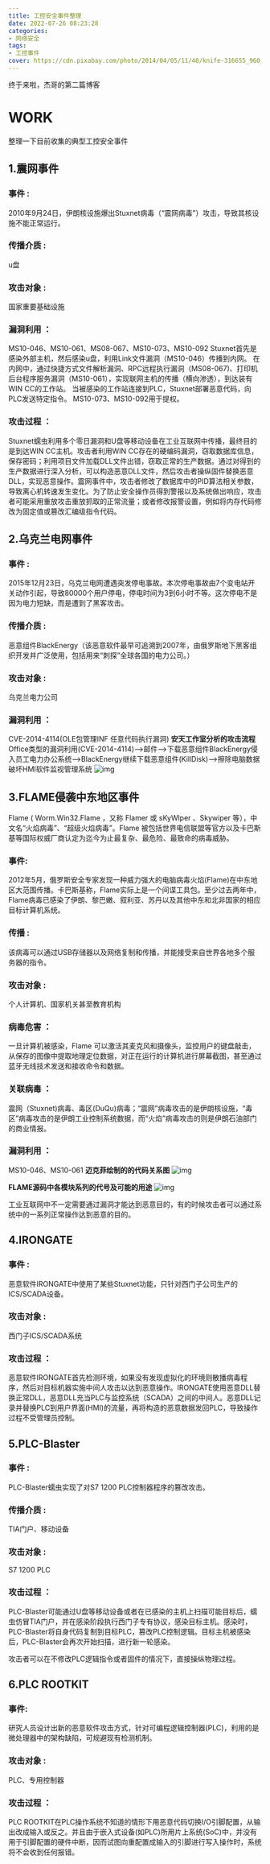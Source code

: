 ```yaml
---
title: 工控安全事件整理
date: 2022-07-26 08:23:28
categories:
- 网络安全
tags: 
- 工控事件
cover: https://cdn.pixabay.com/photo/2014/04/05/11/40/knife-316655_960_720.jpg
---
```

终于来啦，杰哥的第二篇博客
<!--more-->

# WORK #
整理一下目前收集的典型工控安全事件

## 1.震网事件 ##

### 事件 :
2010年9月24日，伊朗核设施爆出Stuxnet病毒（“震网病毒”）攻击，导致其核设施不能正常运行。
### 传播介质 :
u盘
### 攻击对象 :
国家重要基础设施
### 漏洞利用 ：
MS10-046、MS10-061、MS08-067、MS10-073、MS10-092
Stuxnet首先是感染外部主机，然后感染u盘，利用Link文件漏洞（MS10-046）传播到内网。
在内网中，通过快捷方式文件解析漏洞、RPC远程执行漏洞（MS08-067)、打印机后台程序服务漏洞（MS10-061），实现联网主机的传播（横向渗透），到达装有WIN CC的工作站。
当被感染的工作站连接到PLC，Stuxnet部署恶意代码，向PLC发送特定指令。
MS10-073、MS10-092用于提权。
### 攻击过程 ：
Stuxnet蠕虫利用多个零日漏洞和U盘等移动设备在工业互联网中传播，最终目的是到达WIN CC主机。攻击者利用WIN CC存在的硬编码漏洞，窃取数据库信息，保存密码；利用项目文件加载DLL文件出错，窃取正常的生产数据。通过对得到的生产数据进行深入分析，可以构造恶意DLL文件，然后攻击者操纵固件替换恶意DLL，实现恶意操作。震网事件中，攻击者修改了数据库中的PID算法相关参数，导致离心机转速发生变化。为了防止安全操作员得到警报以及系统做出响应，攻击者可能采用重放攻击重放抓取的正常流量；或者修改报警设置，例如将内存代码修改为固定值或篡改汇编级指令代码。

## 2.乌克兰电网事件 ##

### 事件 :
2015年12月23日，乌克兰电网遭遇突发停电事故。本次停电事故由7个变电站开关动作引起，导致80000个用户停电，停电时间为3到6小时不等。这次停电不是因为电力短缺，而是遭到了黑客攻击。
### 传播介质 :
恶意组件BlackEnergy（该恶意软件最早可追溯到2007年，由俄罗斯地下黑客组织开发并广泛使用，包括用来“刺探”全球各国的电力公司。）
### 攻击对象 :
乌克兰电力公司
### 漏洞利用 ：
CVE-2014-4114(OLE包管理INF 任意代码执行漏洞)
**安天工作室分析的攻击流程**
Office类型的漏洞利用(CVE-2014-4114)–>邮件–>下载恶意组件BlackEnergy侵入员工电力办公系统–>BlackEnergy继续下载恶意组件(KillDisk)–>擦除电脑数据破坏HMI软件监视管理系统
![img](../pic/blackenergy%E6%94%BB%E5%87%BB%E6%B5%81%E7%A8%8B.jpg)

## 3.FLAME侵袭中东地区事件 ##
 Flame ( Worm.Win32.Flame ，又称 Flamer 或 sKyWlper 、Skywiper 等），中文名“火焰病毒”、“超级火焰病毒”。Flame 被包括世界电信联盟等官方以及卡巴斯基等国际权威厂商认定为迄今为止最复杂、最危险、最致命的病毒威胁。
### 事件:
2012年5月，俄罗斯安全专家发现一种威力强大的电脑病毒火焰(Flame)在中东地区大范围传播。卡巴斯基称，Flame实际上是一个间谍工具包。至少过去两年中，Flame病毒已感染了伊朗、黎巴嫩、叙利亚、苏丹以及其他中东和北非国家的相应目标计算机系统。
### 传播 :
该病毒可以通过USB存储器以及网络复制和传播，并能接受来自世界各地多个服务器的指令。
### 攻击对象 :
个人计算机、国家机关甚至教育机构
### 病毒危害 ：
一旦计算机被感染，Flame 可以激活其麦克风和摄像头，监控用户的键盘敲击，从保存的图像中提取地理定位数据，对正在运行的计算机进行屏幕截图，甚至通过蓝牙无线技术发送和接收命令和数据。
### 关联病毒 ：
震网（Stuxnet)病毒、毒区(DuQu)病毒；“震网”病毒攻击的是伊朗核设施，“毒区”病毒攻击的是伊朗工业控制系统数据，而“火焰”病毒攻击的则是伊朗石油部门的商业情报。
### 漏洞利用 ：
MS10-046、MS10-061
**迈克菲绘制的的代码关系图**
![img](../pic/flame%E4%BB%A3%E7%A0%81%E5%85%B3%E7%B3%BB%E5%9B%BE.jpg)

**FLAME源码中各模块系列的代号及可能的用途**
![img](../pic/FLAME%E7%BB%84%E4%BB%B6%E7%94%A8%E9%80%94%E5%9B%BE.png)

工业互联网中不一定需要通过漏洞才能达到恶意目的，有的时候攻击者可以通过系统中的一系列正常操作达到恶意的目的。

## 4.IRONGATE ##

### 事件 :
恶意软件IRONGATE中使用了某些Stuxnet功能，只针对西门子公司生产的ICS/SCADA设备。

### 攻击对象 :
西门子ICS/SCADA系统

### 攻击过程 ：
恶意软件IRONGATE首先检测环境，如果没有发现虚拟化的环境则散播病毒程序，然后对目标机器实施中间人攻击以达到恶意操作。IRONGATE使用恶意DLL替换正常DLL，恶意DLL充当PLC与监控系统（SCADA）之间的中间人。恶意DLL记录并替换PLC到用户界面(HMI)的流量，再将构造的恶意数据发回PLC，导致操作过程不受管理员控制。

## 5.PLC-Blaster ##

### 事件 :
PLC-Blaster蠕虫实现了对S7 1200 PLC控制器程序的篡改攻击。
### 传播介质 :
TIA门户、移动设备
### 攻击对象 :
S7 1200 PLC
### 攻击过程 ：
PLC-Blaster可能通过U盘等移动设备或者在已感染的主机上扫描可能目标后，蠕虫仿冒TIA门户，并在感染阶段执行西门子专有协议，感染目标主机。感染时，PLC-Blaster将自身代码复制到目标PLC，篡改PLC控制逻辑。目标主机被感染后，PLC-Blaster会再次开始扫描，进行新一轮感染。

攻击者可以在不修改PLC逻辑指令或者固件的情况下，直接操纵物理过程。
## 6.PLC ROOTKIT ##

### 事件:
研究人员设计出新的恶意软件攻击方式，针对可编程逻辑控制器(PLC)，利用的是微处理器中的架构缺陷，可规避现有检测机制。

### 攻击对象 :
PLC、专用控制器
### 攻击过程 ：
PLC ROOTKIT在PLC操作系统不知道的情形下用恶意代码切换I/O引脚配置，从输出改成输入或反之。并且由于嵌入式设备(如PLC)所用片上系统(SoC)中，并没有用于引脚配置的硬件中断，因而试图向重配置成输入的引脚进行写入操作时，系统将不会收到任何报错。
